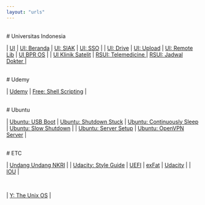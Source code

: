 ```yaml
---
layout: "urls"
---
```


<br>
# Universitas Indonesia

| [UI](https://ui.ac.id/) | [UI: Beranda](https://beranda.ui.ac.id/) | [UI: SIAK](https://academic.ui.ac.id/) | [UI: SSO](https://sso.ui.ac.id/) |
| [UI: Drive](https://drive.ui.ac.id/)     | [UI: Upload](http://upload.ui.ac.id/)  | [UI: Remote Lib](https://remote-lib.ui.ac.id/) | [UI BPR OS](https://scele.cs.ui.ac.id/mod/assign/view.php?id=68993) |
| [UI Klinik Satelit](https://reservasi.ehealth.co.id/) | [RSUI: Telemedicine  ](http://bit.ly/telemedicineRSUI) | [RSUI: Jadwal Dokter ](http://bit.ly/jadwaldokterRSUI) |

<br>
# Udemy

| [Udemy](https://www.udemy.com/) | [Free: Shell Scripting](https://www.udemy.com/course/linux-shell-scripting-free/) |

<br>
# Ubuntu

| [Ubuntu: USB Boot](https://ubuntu.com/tutorials/create-a-usb-stick-on-ubuntu) | [Ubuntu: Shutdown Stuck](https://askubuntu.com/questions/1029068/ubuntu-18-04-stuck-at-shutdown) | [Ubuntu: Continuously Sleep](https://unix.stackexchange.com/questions/25133/ubuntu-server-continuously-goes-to-sleep/) | [Ubuntu: Slow Shutdown](https://medium.com/@sbyang/slow-shut-down-of-ubuntu-18-04-e5fcc31255e2) |
| [Ubuntu: Server Setup](https://www.digitalocean.com/community/tutorials/initial-server-setup-with-ubuntu-20-04) | [Ubuntu: OpenVPN Server](https://www.digitalocean.com/community/tutorials/how-to-set-up-and-configure-an-openvpn-server-on-ubuntu-20-04) |

<br>
# ETC

| [Undang Undang NKRI](https://uu.vlsm.org/) | 
| [Udacity: Style Guide](https://udacity.github.io/frontend-nanodegree-styleguide/) | [UEFI](https://www.howtogeek.com/56958/htg-explains-how-uefi-will-replace-the-bios/) | [exFat](https://itsfoss.com/mount-exfat/) | [Udacity](https://www.udacity.com/) |
| [IOU](https://iou.edu.gm/) |

<br>

| [Y: The Unix OS](https://www.youtube.com/watch?v=tc4ROCJYbm0) |

